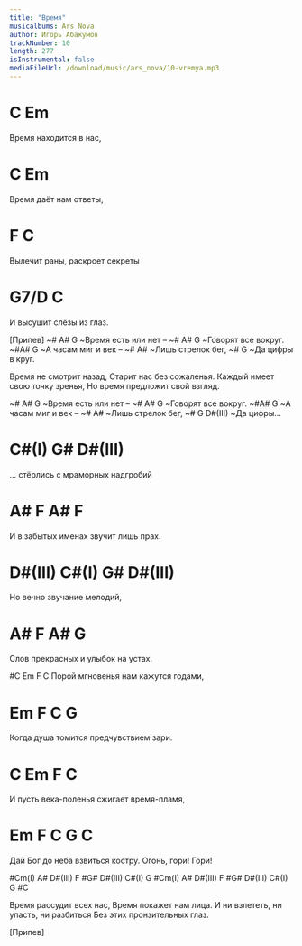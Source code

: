 ```yaml
---
title: "Время"
musicalbums: Ars Nova
author: Игорь Абакумов
trackNumber: 10
length: 277
isInstrumental: false
mediaFileUrl: /download/music/ars_nova/10-vremya.mp3
---
```


#  C                Em
Время находится в нас,
#  C               Em
Время даёт нам ответы,
# F                 C
Вылечит раны, раскроет секреты
#   G7/D              C
И высушит слёзы из глаз.

[Припев]
~#  A#       G
~Время есть или нет – 
~# A#       G
~Говорят все вокруг.
~#A#       G
~А часам миг и век –
~#        A#
~Лишь стрелок бег,
~#    G
~Да цифры в круг.

Время не смотрит назад,
Старит нас без сожаленья.
Каждый имеет свою точку зренья,
Но время предложит свой взгляд.

~#  A#       G
~Время есть или нет – 
~# A#       G
~Говорят все вокруг.
~#A#       G
~А часам миг и век –
~#        A#
~Лишь стрелок бег,
~#    G  D#(III)
~Да цифры...

#      C#(I)      G#           D#(III)
... стёрлись с мраморных надгробий
#       A#       F                A#  F
И в забытых именах звучит лишь прах.
# D#(III) C#(I)    G#      D#(III)
Но      вечно звучание мелодий,
#          A#        F          A#  G
Слов прекрасных и улыбок на устах.

#C          Em        F         C
Порой мгновенья нам кажутся годами,
#    Em        F         C           G
Когда душа томится предчувствием зари.
#   C            Em       F           C
И пусть века-поленья сжигает время-пламя,
#     Em            F          C            G     C
Дай Бог до неба взвиться костру. Огонь, гори! Гори!

#Cm(I)   A#   D#(III)   F
#G#   D#(III)   C#(I)   G
#Cm(I)   A#   D#(III)   F
#G#   D#(III)   C#(I)   G
#C

Время рассудит всех нас,
Время покажет нам лица.
И ни взлететь, ни упасть, ни разбиться
Без этих пронзительных глаз.

[Припев]
